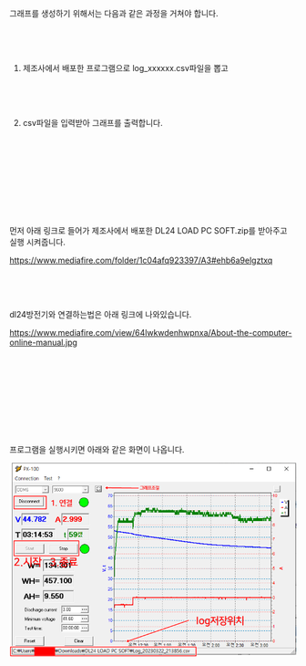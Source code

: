 그래프를 생성하기 위해서는 다음과 같은 과정을 거쳐야 합니다.

​

​

1. 제조사에서 배포한 프로그램으로 log_xxxxxx.csv파일을 뽑고

​

​

2.  csv파일을 입력받아 그래프를 출력합니다.

​

​

​

​

​

먼저 아래 링크로 들어가 제조사에서 배포한 DL24 LOAD PC SOFT.zip를 받아주고 실행 시켜줍니다.

https://www.mediafire.com/folder/1c04afq923397/A3#ehb6a9elgztxq

​

​

dl24방전기와 연결하는법은 아래 링크에 나와있습니다.

https://www.mediafire.com/view/64lwkwdenhwpnxa/About-the-computer-online-manual.jpg


​

​

​

​

​

프로그램을 실행시키면 아래와 같은 화면이 나옵니다.

<img src="images/1.png">
